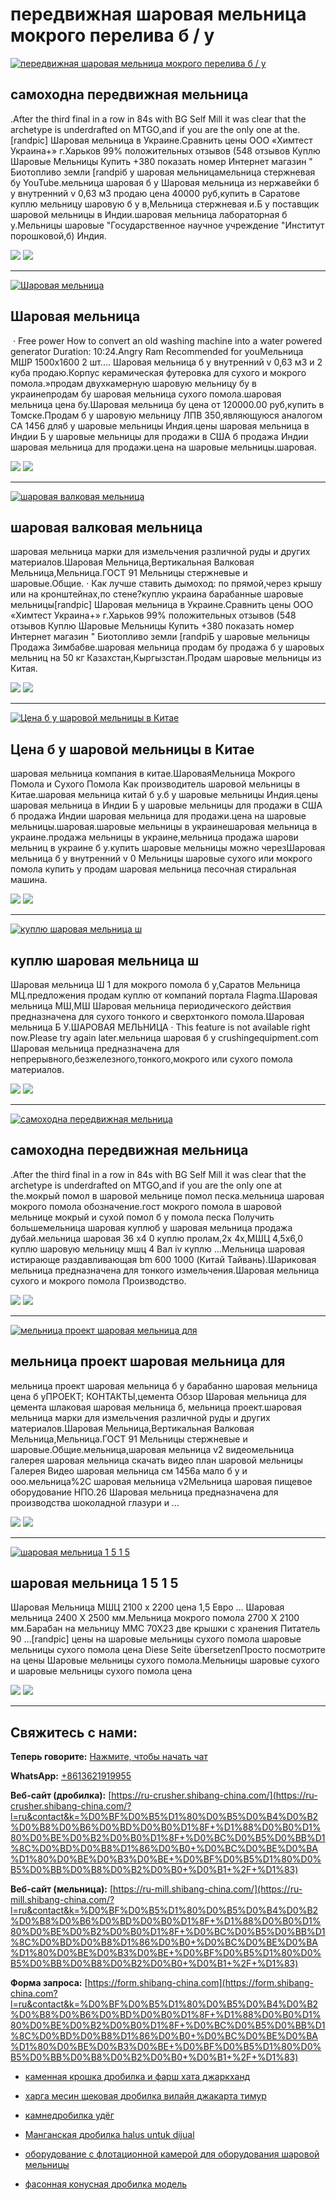 # передвижная шаровая мельница мокрого перелива б / у

<a href="https://swt.shibang-china.com/?l=ru&img&k=%D0%BF%D0%B5%D1%80%D0%B5%D0%B4%D0%B2%D0%B8%D0%B6%D0%BD%D0%B0%D1%8F+%D1%88%D0%B0%D1%80%D0%BE%D0%B2%D0%B0%D1%8F+%D0%BC%D0%B5%D0%BB%D1%8C%D0%BD%D0%B8%D1%86%D0%B0+%D0%BC%D0%BE%D0%BA%D1%80%D0%BE%D0%B3%D0%BE+%D0%BF%D0%B5%D1%80%D0%B5%D0%BB%D0%B8%D0%B2%D0%B0+%D0%B1+%2F+%D1%83" target="_blank">![передвижная шаровая мельница мокрого перелива б / у](http://static.shibang-china.com/all-800x300/107.jpg)</a>

## самоходна передвижная мельница
.After the third final in a row in 84s with BG Self Mill it was clear that the archetype is underdrafted on MTGO,and if you are the only one at the.[randpic] Шаровая мельница в Украине.Сравнить цены ООО &#171;Химтест Украина+&#187; г.Харьков 99% положительных отзывов (548 отзывов Куплю Шаровые Мельницы Купить +380 показать номер Интернет магазин &quot; Биотопливо земли [randpiб у шаровая мельницамельница стержневая бу YouTube.мельница шаровая б у Шаровая мельница из нержавейки б у внутренний v 0,63 м3 продаю цена 40000 руб,купить в Саратове куплю мельницу шаровую б у в,Мельница стержневая и.Б у поставщик шаровой мельницы в Индии.шаровая мельница лабораторная б у.Мельницы шаровые &quot;Государственное научное учреждение &quot;Институт порошковой,б) Индия.


<a href="https://whatsapp.shibangsoft.com/WhatsApp.php" target="_blank" title="WhatsApp">![](http://static.shibang-china.com/icon/whatsapp.png)</a> <a href="https://swt.shibang-china.com/?l=ru&icon&k=%D0%BF%D0%B5%D1%80%D0%B5%D0%B4%D0%B2%D0%B8%D0%B6%D0%BD%D0%B0%D1%8F+%D1%88%D0%B0%D1%80%D0%BE%D0%B2%D0%B0%D1%8F+%D0%BC%D0%B5%D0%BB%D1%8C%D0%BD%D0%B8%D1%86%D0%B0+%D0%BC%D0%BE%D0%BA%D1%80%D0%BE%D0%B3%D0%BE+%D0%BF%D0%B5%D1%80%D0%B5%D0%BB%D0%B8%D0%B2%D0%B0+%D0%B1+%2F+%D1%83" target="_blank">![](http://static.shibang-china.com/icon/chat-ru.png)</a>

---

<a href="https://swt.shibang-china.com/?l=ru&img&k=%D0%BF%D0%B5%D1%80%D0%B5%D0%B4%D0%B2%D0%B8%D0%B6%D0%BD%D0%B0%D1%8F+%D1%88%D0%B0%D1%80%D0%BE%D0%B2%D0%B0%D1%8F+%D0%BC%D0%B5%D0%BB%D1%8C%D0%BD%D0%B8%D1%86%D0%B0+%D0%BC%D0%BE%D0%BA%D1%80%D0%BE%D0%B3%D0%BE+%D0%BF%D0%B5%D1%80%D0%B5%D0%BB%D0%B8%D0%B2%D0%B0+%D0%B1+%2F+%D1%83" target="_blank">![Шаровая мельница](http://static.shibang-china.com/all-800x300/847.jpg)</a>

## Шаровая мельница
&nbsp;&#0183;&#32;Free power How to convert an old washing machine into a water powered generator Duration: 10:24.Angry Ram Recommended for youМельница МШР 1500х1600 2 шт.… Шаровая мельница б у внутренний v 0,63 м3 и 2 куба продаю.Корпус керамическая футеровка для сухого и мокрого помола.&#187;продам двухкамерную шаровую мельницу бу в украинепродам бу шаровая мельница сухого помола.шаровая мельница цена бу.Шаровая мельница бу цена от 120000.00 руб,купить в Томске.Продам б у шаровую мельницу ЛПВ 350,являющуюся аналогом СА 1456 дляб у шаровые мельницы Индия.цены шаровая мельница в Индии Б у шаровые мельницы для продажи в США б продажа Индии шаровая мельница для продажи.цена на шаровые мельницы.шаровая.


<a href="https://whatsapp.shibangsoft.com/WhatsApp.php" target="_blank" title="WhatsApp">![](http://static.shibang-china.com/icon/whatsapp.png)</a> <a href="https://swt.shibang-china.com/?l=ru&icon&k=%D0%BF%D0%B5%D1%80%D0%B5%D0%B4%D0%B2%D0%B8%D0%B6%D0%BD%D0%B0%D1%8F+%D1%88%D0%B0%D1%80%D0%BE%D0%B2%D0%B0%D1%8F+%D0%BC%D0%B5%D0%BB%D1%8C%D0%BD%D0%B8%D1%86%D0%B0+%D0%BC%D0%BE%D0%BA%D1%80%D0%BE%D0%B3%D0%BE+%D0%BF%D0%B5%D1%80%D0%B5%D0%BB%D0%B8%D0%B2%D0%B0+%D0%B1+%2F+%D1%83" target="_blank">![](http://static.shibang-china.com/icon/chat-ru.png)</a>

---

<a href="https://swt.shibang-china.com/?l=ru&img&k=%D0%BF%D0%B5%D1%80%D0%B5%D0%B4%D0%B2%D0%B8%D0%B6%D0%BD%D0%B0%D1%8F+%D1%88%D0%B0%D1%80%D0%BE%D0%B2%D0%B0%D1%8F+%D0%BC%D0%B5%D0%BB%D1%8C%D0%BD%D0%B8%D1%86%D0%B0+%D0%BC%D0%BE%D0%BA%D1%80%D0%BE%D0%B3%D0%BE+%D0%BF%D0%B5%D1%80%D0%B5%D0%BB%D0%B8%D0%B2%D0%B0+%D0%B1+%2F+%D1%83" target="_blank">![шаровая валковая мельница](http://static.shibang-china.com/all-800x300/250.jpg)</a>

## шаровая валковая мельница
шаровая мельница марки для измельчения различной руды и других материалов.Шаровая Мельница,Вертикальная Валковая Мельница,Мельница.ГОСТ 91 Мельницы стержневые и шаровые.Общие.&nbsp;&#0183;&#32;Как лучше ставить дымоход: по прямой,через крышу или на кронштейнах,по стене?куплю украина барабанные шаровые мельницы[randpic] Шаровая мельница в Украине.Сравнить цены ООО &#171;Химтест Украина+&#187; г.Харьков 99% положительных отзывов (548 отзывов Куплю Шаровые Мельницы Купить +380 показать номер Интернет магазин &quot; Биотопливо земли [randpiБ у шаровые мельницы Продажа Зимбабве.шаровая мельница продам бу продажа б у шаровых мельниц на 50 кг Казахстан,Кыргызстан.Продам шаровые мельницы из Китая.


<a href="https://whatsapp.shibangsoft.com/WhatsApp.php" target="_blank" title="WhatsApp">![](http://static.shibang-china.com/icon/whatsapp.png)</a> <a href="https://swt.shibang-china.com/?l=ru&icon&k=%D0%BF%D0%B5%D1%80%D0%B5%D0%B4%D0%B2%D0%B8%D0%B6%D0%BD%D0%B0%D1%8F+%D1%88%D0%B0%D1%80%D0%BE%D0%B2%D0%B0%D1%8F+%D0%BC%D0%B5%D0%BB%D1%8C%D0%BD%D0%B8%D1%86%D0%B0+%D0%BC%D0%BE%D0%BA%D1%80%D0%BE%D0%B3%D0%BE+%D0%BF%D0%B5%D1%80%D0%B5%D0%BB%D0%B8%D0%B2%D0%B0+%D0%B1+%2F+%D1%83" target="_blank">![](http://static.shibang-china.com/icon/chat-ru.png)</a>

---

<a href="https://swt.shibang-china.com/?l=ru&img&k=%D0%BF%D0%B5%D1%80%D0%B5%D0%B4%D0%B2%D0%B8%D0%B6%D0%BD%D0%B0%D1%8F+%D1%88%D0%B0%D1%80%D0%BE%D0%B2%D0%B0%D1%8F+%D0%BC%D0%B5%D0%BB%D1%8C%D0%BD%D0%B8%D1%86%D0%B0+%D0%BC%D0%BE%D0%BA%D1%80%D0%BE%D0%B3%D0%BE+%D0%BF%D0%B5%D1%80%D0%B5%D0%BB%D0%B8%D0%B2%D0%B0+%D0%B1+%2F+%D1%83" target="_blank">![Цена б у шаровой мельницы в Китае](http://static.shibang-china.com/all-800x300/1053.jpg)</a>

## Цена б у шаровой мельницы в Китае
шаровая мельница компания в китае.ШароваяМельница Мокрого Помола и Сухого Помола Как производитель шаровой мельницы в Китае.шаровая мельница китай б у.б у шаровые мельницы Индия.цены шаровая мельница в Индии Б у шаровые мельницы для продажи в США б продажа Индии шаровая мельница для продажи.цена на шаровые мельницы.шаровая.шаровые мельницы в украинешаровая мельница в украине.продажа мельницы в украине,мельница продажа шарови мельниц в украине б у.купить шаровые мельницы можно черезШаровая мельница б у внутренний v 0 Мельницы шаровые сухого или мокрого помола купить у продам шаровая мельница песочная стиральная машина.


<a href="https://whatsapp.shibangsoft.com/WhatsApp.php" target="_blank" title="WhatsApp">![](http://static.shibang-china.com/icon/whatsapp.png)</a> <a href="https://swt.shibang-china.com/?l=ru&icon&k=%D0%BF%D0%B5%D1%80%D0%B5%D0%B4%D0%B2%D0%B8%D0%B6%D0%BD%D0%B0%D1%8F+%D1%88%D0%B0%D1%80%D0%BE%D0%B2%D0%B0%D1%8F+%D0%BC%D0%B5%D0%BB%D1%8C%D0%BD%D0%B8%D1%86%D0%B0+%D0%BC%D0%BE%D0%BA%D1%80%D0%BE%D0%B3%D0%BE+%D0%BF%D0%B5%D1%80%D0%B5%D0%BB%D0%B8%D0%B2%D0%B0+%D0%B1+%2F+%D1%83" target="_blank">![](http://static.shibang-china.com/icon/chat-ru.png)</a>

---

<a href="https://swt.shibang-china.com/?l=ru&img&k=%D0%BF%D0%B5%D1%80%D0%B5%D0%B4%D0%B2%D0%B8%D0%B6%D0%BD%D0%B0%D1%8F+%D1%88%D0%B0%D1%80%D0%BE%D0%B2%D0%B0%D1%8F+%D0%BC%D0%B5%D0%BB%D1%8C%D0%BD%D0%B8%D1%86%D0%B0+%D0%BC%D0%BE%D0%BA%D1%80%D0%BE%D0%B3%D0%BE+%D0%BF%D0%B5%D1%80%D0%B5%D0%BB%D0%B8%D0%B2%D0%B0+%D0%B1+%2F+%D1%83" target="_blank">![куплю шаровая мельница ш](http://static.shibang-china.com/all-800x300/402.jpg)</a>

## куплю шаровая мельница ш
Шаровая мельница Ш 1 для мокрого помола б у,Саратов Мельница МЦ.предложения продам куплю от компаний портала Flagma.Шаровая мельница МШ,МШ Шаровая мельница периодического действия предназначена для сухого тонкого и сверхтонкого помола.Шаровая мельница Б У.ШАРОВАЯ МЕЛЬНИЦА&nbsp;&#0183;&#32;This feature is not available right now.Please try again later.мельница шаровая б у crushingequipment.com Шаровая мельница предназначена для непрерывного,безжелезного,тонкого,мокрого или сухого помола материалов.


<a href="https://whatsapp.shibangsoft.com/WhatsApp.php" target="_blank" title="WhatsApp">![](http://static.shibang-china.com/icon/whatsapp.png)</a> <a href="https://swt.shibang-china.com/?l=ru&icon&k=%D0%BF%D0%B5%D1%80%D0%B5%D0%B4%D0%B2%D0%B8%D0%B6%D0%BD%D0%B0%D1%8F+%D1%88%D0%B0%D1%80%D0%BE%D0%B2%D0%B0%D1%8F+%D0%BC%D0%B5%D0%BB%D1%8C%D0%BD%D0%B8%D1%86%D0%B0+%D0%BC%D0%BE%D0%BA%D1%80%D0%BE%D0%B3%D0%BE+%D0%BF%D0%B5%D1%80%D0%B5%D0%BB%D0%B8%D0%B2%D0%B0+%D0%B1+%2F+%D1%83" target="_blank">![](http://static.shibang-china.com/icon/chat-ru.png)</a>

---

<a href="https://swt.shibang-china.com/?l=ru&img&k=%D0%BF%D0%B5%D1%80%D0%B5%D0%B4%D0%B2%D0%B8%D0%B6%D0%BD%D0%B0%D1%8F+%D1%88%D0%B0%D1%80%D0%BE%D0%B2%D0%B0%D1%8F+%D0%BC%D0%B5%D0%BB%D1%8C%D0%BD%D0%B8%D1%86%D0%B0+%D0%BC%D0%BE%D0%BA%D1%80%D0%BE%D0%B3%D0%BE+%D0%BF%D0%B5%D1%80%D0%B5%D0%BB%D0%B8%D0%B2%D0%B0+%D0%B1+%2F+%D1%83" target="_blank">![самоходна передвижная мельница](http://static.shibang-china.com/all-800x300/303.jpg)</a>

## самоходна передвижная мельница
.After the third final in a row in 84s with BG Self Mill it was clear that the archetype is underdrafted on MTGO,and if you are the only one at the.мокрый помол в шаровой мельнице помол песка.мельница шаровая мокрого помола обозначение.гост мокрого помола в шаровой мельнице мокрый и сухой помол б у помола песка Получить большемельница шаровая куплюб у шаровая мельница продажа дубай.мельница шаровая 36 х4 0 куплю пролам,2х 4х,МШЦ 4,5х6,0 куплю шаровую мельницу мшц 4 Вал iv куплю …Мельница шаровая истирающе раздавливающая bm 600 1000 (Китай Тайвань).Шариковая мельница предназначена для тонкого измельчения.Шаровая мельница сухого и мокрого помола Производство.


<a href="https://whatsapp.shibangsoft.com/WhatsApp.php" target="_blank" title="WhatsApp">![](http://static.shibang-china.com/icon/whatsapp.png)</a> <a href="https://swt.shibang-china.com/?l=ru&icon&k=%D0%BF%D0%B5%D1%80%D0%B5%D0%B4%D0%B2%D0%B8%D0%B6%D0%BD%D0%B0%D1%8F+%D1%88%D0%B0%D1%80%D0%BE%D0%B2%D0%B0%D1%8F+%D0%BC%D0%B5%D0%BB%D1%8C%D0%BD%D0%B8%D1%86%D0%B0+%D0%BC%D0%BE%D0%BA%D1%80%D0%BE%D0%B3%D0%BE+%D0%BF%D0%B5%D1%80%D0%B5%D0%BB%D0%B8%D0%B2%D0%B0+%D0%B1+%2F+%D1%83" target="_blank">![](http://static.shibang-china.com/icon/chat-ru.png)</a>

---

<a href="https://swt.shibang-china.com/?l=ru&img&k=%D0%BF%D0%B5%D1%80%D0%B5%D0%B4%D0%B2%D0%B8%D0%B6%D0%BD%D0%B0%D1%8F+%D1%88%D0%B0%D1%80%D0%BE%D0%B2%D0%B0%D1%8F+%D0%BC%D0%B5%D0%BB%D1%8C%D0%BD%D0%B8%D1%86%D0%B0+%D0%BC%D0%BE%D0%BA%D1%80%D0%BE%D0%B3%D0%BE+%D0%BF%D0%B5%D1%80%D0%B5%D0%BB%D0%B8%D0%B2%D0%B0+%D0%B1+%2F+%D1%83" target="_blank">![мельница проект шаровая мельница для](http://static.shibang-china.com/all-800x300/830.jpg)</a>

## мельница проект шаровая мельница для
мельница проект шаровая мельница б у барабанно шаровая мельница цена б уПРОЕКТ; КОНТАКТЫ,цемента Обзор Шаровая мельница для цемента шлаковая шаровая мельница б, мельница проект.шаровая мельница марки для измельчения различной руды и других материалов.Шаровая Мельница,Вертикальная Валковая Мельница,Мельница.ГОСТ 91 Мельницы стержневые и шаровые.Общие.мельница,шаровая мельница v2 видеомельница галерея шаровая мельница скачать видео план шаровой мельницы Галерея Видео шаровая мельница см 1456а мало б у и ооо.мельница%2C шаровая мельница v2Мельница шаровая пищевое оборудование НПО.26 Шаровая мельница предназначена для производства шоколадной глазури и …


<a href="https://whatsapp.shibangsoft.com/WhatsApp.php" target="_blank" title="WhatsApp">![](http://static.shibang-china.com/icon/whatsapp.png)</a> <a href="https://swt.shibang-china.com/?l=ru&icon&k=%D0%BF%D0%B5%D1%80%D0%B5%D0%B4%D0%B2%D0%B8%D0%B6%D0%BD%D0%B0%D1%8F+%D1%88%D0%B0%D1%80%D0%BE%D0%B2%D0%B0%D1%8F+%D0%BC%D0%B5%D0%BB%D1%8C%D0%BD%D0%B8%D1%86%D0%B0+%D0%BC%D0%BE%D0%BA%D1%80%D0%BE%D0%B3%D0%BE+%D0%BF%D0%B5%D1%80%D0%B5%D0%BB%D0%B8%D0%B2%D0%B0+%D0%B1+%2F+%D1%83" target="_blank">![](http://static.shibang-china.com/icon/chat-ru.png)</a>

---

<a href="https://swt.shibang-china.com/?l=ru&img&k=%D0%BF%D0%B5%D1%80%D0%B5%D0%B4%D0%B2%D0%B8%D0%B6%D0%BD%D0%B0%D1%8F+%D1%88%D0%B0%D1%80%D0%BE%D0%B2%D0%B0%D1%8F+%D0%BC%D0%B5%D0%BB%D1%8C%D0%BD%D0%B8%D1%86%D0%B0+%D0%BC%D0%BE%D0%BA%D1%80%D0%BE%D0%B3%D0%BE+%D0%BF%D0%B5%D1%80%D0%B5%D0%BB%D0%B8%D0%B2%D0%B0+%D0%B1+%2F+%D1%83" target="_blank">![шаровая мельница 1 5 1 5](http://static.shibang-china.com/all-800x300/1291.jpg)</a>

## шаровая мельница 1 5 1 5
Шаровая Мельница МШЦ 2100 х 2200 цена 1,5 Евро … Шаровая мельница 2400 Х 2500 мм.Мельница мокрого помола 2700 Х 2100 мм.Барабан на мельницу ММС 70Х23 две крышки с хранения Питатель 90 …[randpic] цены на шаровые мельницы сухого помола шаровые мельницы сухого помола цена Diese Seite &#252;bersetzenПросто посмотрите на цены Шаровые мельницы сухого помола.Мельницы шаровые сухого и шаровые мельницы сухого помола цена

<a href="https://whatsapp.shibangsoft.com/WhatsApp.php" target="_blank" title="WhatsApp">![](http://static.shibang-china.com/icon/whatsapp.png)</a> <a href="https://swt.shibang-china.com/?l=ru&icon&k=%D0%BF%D0%B5%D1%80%D0%B5%D0%B4%D0%B2%D0%B8%D0%B6%D0%BD%D0%B0%D1%8F+%D1%88%D0%B0%D1%80%D0%BE%D0%B2%D0%B0%D1%8F+%D0%BC%D0%B5%D0%BB%D1%8C%D0%BD%D0%B8%D1%86%D0%B0+%D0%BC%D0%BE%D0%BA%D1%80%D0%BE%D0%B3%D0%BE+%D0%BF%D0%B5%D1%80%D0%B5%D0%BB%D0%B8%D0%B2%D0%B0+%D0%B1+%2F+%D1%83" target="_blank">![](http://static.shibang-china.com/icon/chat-ru.png)</a>

---
## Свяжитесь с нами:

**Теперь говорите:** [Нажмите, чтобы начать чат](https://swt.shibang-china.com?l=ru&contact&k=%D0%BF%D0%B5%D1%80%D0%B5%D0%B4%D0%B2%D0%B8%D0%B6%D0%BD%D0%B0%D1%8F+%D1%88%D0%B0%D1%80%D0%BE%D0%B2%D0%B0%D1%8F+%D0%BC%D0%B5%D0%BB%D1%8C%D0%BD%D0%B8%D1%86%D0%B0+%D0%BC%D0%BE%D0%BA%D1%80%D0%BE%D0%B3%D0%BE+%D0%BF%D0%B5%D1%80%D0%B5%D0%BB%D0%B8%D0%B2%D0%B0+%D0%B1+%2F+%D1%83)

**WhatsApp:**  [+8613621919955](https://whatsapp.shibangsoft.com/WhatsApp.php)

**Веб-сайт (дробилка):** [https://ru-crusher.shibang-china.com/](https://ru-crusher.shibang-china.com/?l=ru&contact&k=%D0%BF%D0%B5%D1%80%D0%B5%D0%B4%D0%B2%D0%B8%D0%B6%D0%BD%D0%B0%D1%8F+%D1%88%D0%B0%D1%80%D0%BE%D0%B2%D0%B0%D1%8F+%D0%BC%D0%B5%D0%BB%D1%8C%D0%BD%D0%B8%D1%86%D0%B0+%D0%BC%D0%BE%D0%BA%D1%80%D0%BE%D0%B3%D0%BE+%D0%BF%D0%B5%D1%80%D0%B5%D0%BB%D0%B8%D0%B2%D0%B0+%D0%B1+%2F+%D1%83)

**Веб-сайт (мельница):** [https://ru-mill.shibang-china.com/](https://ru-mill.shibang-china.com/?l=ru&contact&k=%D0%BF%D0%B5%D1%80%D0%B5%D0%B4%D0%B2%D0%B8%D0%B6%D0%BD%D0%B0%D1%8F+%D1%88%D0%B0%D1%80%D0%BE%D0%B2%D0%B0%D1%8F+%D0%BC%D0%B5%D0%BB%D1%8C%D0%BD%D0%B8%D1%86%D0%B0+%D0%BC%D0%BE%D0%BA%D1%80%D0%BE%D0%B3%D0%BE+%D0%BF%D0%B5%D1%80%D0%B5%D0%BB%D0%B8%D0%B2%D0%B0+%D0%B1+%2F+%D1%83)

**Форма запроса:** [https://form.shibang-china.com](https://form.shibang-china.com?l=ru&contact&k=%D0%BF%D0%B5%D1%80%D0%B5%D0%B4%D0%B2%D0%B8%D0%B6%D0%BD%D0%B0%D1%8F+%D1%88%D0%B0%D1%80%D0%BE%D0%B2%D0%B0%D1%8F+%D0%BC%D0%B5%D0%BB%D1%8C%D0%BD%D0%B8%D1%86%D0%B0+%D0%BC%D0%BE%D0%BA%D1%80%D0%BE%D0%B3%D0%BE+%D0%BF%D0%B5%D1%80%D0%B5%D0%BB%D0%B8%D0%B2%D0%B0+%D0%B1+%2F+%D1%83)

* [каменная крошка дробилка и фарш хата джаркханд](../134/%D0%BA%D0%B0%D0%BC%D0%B5%D0%BD%D0%BD%D0%B0%D1%8F%20%D0%BA%D1%80%D0%BE%D1%88%D0%BA%D0%B0%20%D0%B4%D1%80%D0%BE%D0%B1%D0%B8%D0%BB%D0%BA%D0%B0%20%D0%B8%20%D1%84%D0%B0%D1%80%D1%88%20%D1%85%D0%B0%D1%82%D0%B0%20%D0%B4%D0%B6%D0%B0%D1%80%D0%BA%D1%85%D0%B0%D0%BD%D0%B4.md)

* [харга месин щековая дробилка вилайя джакарта тимур](../134/%D1%85%D0%B0%D1%80%D0%B3%D0%B0%20%D0%BC%D0%B5%D1%81%D0%B8%D0%BD%20%D1%89%D0%B5%D0%BA%D0%BE%D0%B2%D0%B0%D1%8F%20%D0%B4%D1%80%D0%BE%D0%B1%D0%B8%D0%BB%D0%BA%D0%B0%20%D0%B2%D0%B8%D0%BB%D0%B0%D0%B9%D1%8F%20%D0%B4%D0%B6%D0%B0%D0%BA%D0%B0%D1%80%D1%82%D0%B0%20%D1%82%D0%B8%D0%BC%D1%83%D1%80.md)

* [камнедробилка удёг](../135/%D0%BA%D0%B0%D0%BC%D0%BD%D0%B5%D0%B4%D1%80%D0%BE%D0%B1%D0%B8%D0%BB%D0%BA%D0%B0%20%D1%83%D0%B4%D1%91%D0%B3.md)

* [Манганская дробилка halus untuk dijual](../131/%D0%9C%D0%B0%D0%BD%D0%B3%D0%B0%D0%BD%D1%81%D0%BA%D0%B0%D1%8F%20%D0%B4%D1%80%D0%BE%D0%B1%D0%B8%D0%BB%D0%BA%D0%B0%20halus%20untuk%20dijual.md)

* [оборудование с флотационной камерой для оборудования шаровой мельницы](../133/%D0%BE%D0%B1%D0%BE%D1%80%D1%83%D0%B4%D0%BE%D0%B2%D0%B0%D0%BD%D0%B8%D0%B5%20%D1%81%20%D1%84%D0%BB%D0%BE%D1%82%D0%B0%D1%86%D0%B8%D0%BE%D0%BD%D0%BD%D0%BE%D0%B9%20%D0%BA%D0%B0%D0%BC%D0%B5%D1%80%D0%BE%D0%B9%20%D0%B4%D0%BB%D1%8F%20%D0%BE%D0%B1%D0%BE%D1%80%D1%83%D0%B4%D0%BE%D0%B2%D0%B0%D0%BD%D0%B8%D1%8F%20%D1%88%D0%B0%D1%80%D0%BE%D0%B2%D0%BE%D0%B9%20%D0%BC%D0%B5%D0%BB%D1%8C%D0%BD%D0%B8%D1%86%D1%8B.md)

* [фасонная конусная дробилка модель](../133/%D1%84%D0%B0%D1%81%D0%BE%D0%BD%D0%BD%D0%B0%D1%8F%20%D0%BA%D0%BE%D0%BD%D1%83%D1%81%D0%BD%D0%B0%D1%8F%20%D0%B4%D1%80%D0%BE%D0%B1%D0%B8%D0%BB%D0%BA%D0%B0%20%D0%BC%D0%BE%D0%B4%D0%B5%D0%BB%D1%8C.md)